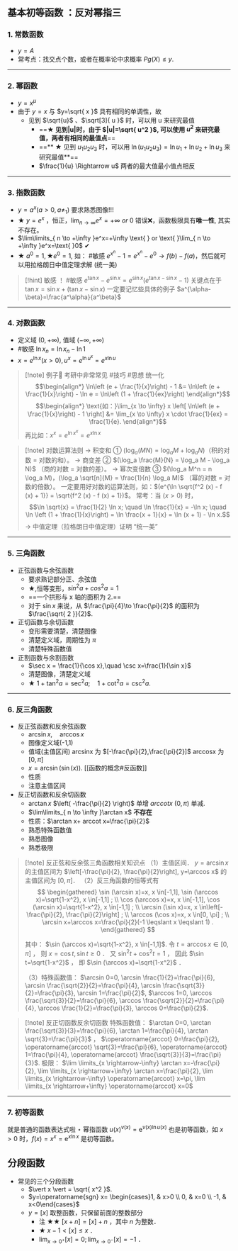 ## 基本初等函数 ：反对幂指三

### 1. 常数函数
-  $y=A$ 
- 常考点：找交点个数，或者在概率论中求概率 $P{g(X)\leq y}$.
---
### 2. 幂函数
-  $y=x^\mu$
- 由于 $y=x$ 与 $y=\sqrt{ x }$ 具有相同的单调性，故
	- 见到 $\sqrt{u}$  、$\sqrt[3]{ u }$ 时，可以用 u 来研究最值
		- ==**$\bigstar$ 见到|u|时，由于 $|u|=\sqrt{ u^2 }$, 可以使用 $u^2$ 来研究最值，两者有相同的最值点**==
		- ==** $\bigstar$ 见到 $u_{1}u_{2}u_{3}$ 时，可以用 $\ln(u_{1}u_{2}u_{3})=\ln u_{1}+\ln u_{2}+\ln u_{3}$ 来研究最值**==
		-  $\frac{1}{u} \Rightarrow u$ 两者的最大值最小值点相反
---
### 3. 指数函数
-  $y=a^x(a>0,a\neq_{1})$ 要求熟悉图像!!!
-  $\bigstar$ $y=e^x$ ，恒正，$\lim_{ n \to \infty }e^x=+\infty \text{ } or \text{ }0$ 错误❌，函数极限具有**唯一性**, 其实不存在。
-  $\lim\limits_{ n \to +\infty }e^x=+\infty \text{ } or \text{ }\lim_{ n \to +\infty }e^x=\text{ }0$ ✔
-  $\bigstar$ $a^0=1,\bigstar e^0=1$, 如： #敏感 $e^{x^n}-1=e^{x^n}-e^0\rightarrow f(b)-f(a)$，然后就可以用拉格朗日中值定理求解 (统一美)

> [!hint] 敏感 ！
> #敏感 $e^{\tan x}-e^{\sin x}=e^{\sin x}\bigl(e^{\tan x-\sin x}-1\bigr)$
> 关键点在于 $\tan x=\sin x+(\tan x-\sin x)$
> 一定要记忆些具体的例子
> $a^{\alpha-\beta}=\frac{a^\alpha}{a^\beta}$

---
### 4. 对数函数
- 定义域 $(0,+\infty)$, 值域 $(-\infty,+\infty)$
- #敏感 $\ln x_{n}=\ln x_{n}-\ln{1}$
- $x=e^{\ln x}(x>0),u^x=e^{\ln u^x}=e^{x\ln u}$

> [!note] 例子🌰
> 考研中非常常见
> #技巧 #思想 统一化
> $$\begin{align*} \ln\left (e + \frac{1}{x}\right) - 1 &= \ln\left (e + \frac{1}{x}\right) - \ln e = \ln\left (1 + \frac{1}{ex}\right) \end{align*}$$
> $$\begin{align*} \text{如：}\lim_{x \to \infty} x \left[ \ln\left (e + \frac{1}{x}\right) - 1 \right] &= \lim_{x \to \infty} x \cdot \frac{1}{ex} = \frac{1}{e}. \end{align*}$$
> 再比如：$x^x=e^{\ln x^x}=e^{x\ln x}$

> [!note] 对数运算法则
→ 积变和
① $(\log_a (MN) = \log_a M + \log_a N)$（积的对数 = 对数的和）。
→ 商变差
 ② $(\log_a \frac{M}{N} = \log_a M - \log_a N)$ （商的对数 = 对数的差）。
→ 幂次变倍数
 ③ $(\log_a M^n = n \log_a M)，(\log_a \sqrt[n]{M} = \frac{1}{n} \log_a M)$ （幂的对数 = 对数的倍数）。
一定要用好对数的运算法则，如：$(e^{\ln \sqrt{f^2 (x) - f (x) + 1}} = \sqrt{f^2 (x) - f (x) + 1})$。
常考：当 $(x > 0)$ 时，
$$\ln \sqrt{x} = \frac{1}{2} \ln x; \quad \ln \frac{1}{x} = -\ln x; \quad \ln \left (1 + \frac{1}{x}\right) = \ln \frac{x + 1}{x} = \ln (x + 1) - \ln x.$$
→ 中值定理（拉格朗日中值定理）证明 “统一美”

---
### 5. 三角函数
- 正弦函数与余弦函数
	- 要求熟记部分正、余弦值
	- $\bigstar$,恒等变形，$sin^2a+cos^2a=1$
	- ==一个拱形与 x 轴的面积为 2.==
	- 对于 $\sin x$ 来说，从 $\frac{\pi}{4}\to \frac{\pi}{2}$ 的面积为 $\frac{\sqrt{ 2 }}{2}$. 
- 正切函数与余切函数
	- 变形需要清楚，清楚图像
	- 清楚定义域，周期性为 $\pi$
	- 清楚特殊函数值
- 正割函数与余割函数
	- $\sec x = \frac{1}{\cos x},\quad \csc x=\frac{1}{\sin x}$
	- 清楚图像，清楚定义域
	- $\bigstar$ $1+\tan^2a=\sec^2a;\quad 1+\cot^2a=\csc^2a$.
---
### 6. 反三角函数
- 反正弦函数和反余弦函数
	- $\arcsin x, \quad \arccos x$
	- 图像定义域(-1,1) 
	- 值域(主值区间) arcsinx 为 $[-\frac{\pi}{2},\frac{\pi}{2}]$ arccosx 为 $[0, \pi]$
	- $x=\arcsin(\sin (x))$. [[函数的概念#反函数]]
	- 性质
	- 注意主值区间
- 反正切函数和反余切函数
	- $\arctan x$ $\left( -\frac{\pi}{2} \right)$ 单增 $arccot x$ $(0,\pi)$  单减.
	- $\lim\limits_{ n \to \infty }\arctan x$ **不存在**
	- 性质：$\arctan x+ arccot x=\frac{\pi}{2}$
	- 熟悉特殊函数值
	- 熟悉图像
	- 熟悉极限
 
> [!note] 反正弦和反余弦三角函数相关知识点
（1）主值区间．
$y=\arcsin x$ 的主值区间为 $\left[-\frac{\pi}{2}, \frac{\pi}{2}\right], y=\arccos x$ 的主值区间为 $[0, \pi]$．
（2）反三角函数的恒等式有
> $$
\begin{gathered}
\sin (\arcsin x)=x, x \in[-1,1], \sin (\arccos x)=\sqrt{1-x^2}, x \in[-1,1] ; \\
\cos (\arccos x)=x, x \in[-1,1], \cos (\arcsin x)=\sqrt{1-x^2}, x \in[-1,1] ; \\
\arcsin (\sin x)=x, x \in\left[-\frac{\pi}{2}, \frac{\pi}{2}\right] ; \\
\arccos (\cos x)=x, x \in[0, \pi] ; \\
\arcsin x+\arccos x=\frac{\pi}{2}(-1 \leqslant x \leqslant 1) .
\end{gathered}
> $$
> 
> 其中： $\sin (\arccos x)=\sqrt{1-x^2}, x \in[-1,1]$.
> 令 $t=\arccos x \in[0, \pi]$ ，
> 则 $x=\cos t, \sin t \geqslant 0$ ．
> 又 $\sin ^2 t+\cos ^2 t=1$ ，
> 因此 $\sin t=\sqrt{1-x^2}$ ，
> 即 $\sin (\arccos x)=\sqrt{1-x^2}$ ．
> 
> （3）特殊函数值：
> $\arcsin 0=0, \arcsin \frac{1}{2}=\frac{\pi}{6}, \arcsin \frac{\sqrt{2}}{2}=\frac{\pi}{4}, \arcsin \frac{\sqrt{3}}{2}=\frac{\pi}{3}, \arcsin 1=\frac{\pi}{2}$,
> $\arccos 1=0, \arccos \frac{\sqrt{3}}{2}=\frac{\pi}{6}, \arccos \frac{\sqrt{2}}{2}=\frac{\pi}{4}, \arccos \frac{1}{2}=\frac{\pi}{3}, \arccos 0=\frac{\pi}{2}$.

> [!note] 反正切函数反余切函数
> 特殊函数值： $\arctan 0=0, \arctan \frac{\sqrt{3}}{3}=\frac{\pi}{6}, \arctan 1=\frac{\pi}{4}, \arctan \sqrt{3}=\frac{\pi}{3}$ ， $\operatorname{arccot} 0=\frac{\pi}{2}, \operatorname{arccot} \sqrt{3}=\frac{\pi}{6}, \operatorname{arccot} 1=\frac{\pi}{4}, \operatorname{arccot} \frac{\sqrt{3}}{3}=\frac{\pi}{3}$.
> 极限： $\lim \limits_{x \rightarrow-\infty} \arctan x=-\frac{\pi}{2}, \lim \limits_{x \rightarrow+\infty} \arctan x=\frac{\pi}{2}, \lim \limits_{x \rightarrow-\infty} \operatorname{arccot} x=\pi, \lim \limits_{x \rightarrow+\infty} \operatorname{arccot} x=0$

---
### 7. 初等函数
就是普通的函数表达式啦
$\star$ 幂指函数 $u(x)^{v(x)}=\mathrm{e}^{v(x) \ln u(x)}$ 也是初等函数，如 $x>0$ 时，$f(x)=x^x=\mathrm{e}^{x \ln x}$ 是初等函数。

## 分段函数
- 常见的三个分段函数
	-  $\vert x \vert = \sqrt{ x^2 }$.
	- $y=\operatorname{sgn} x= \begin{cases}1, & x>0 \\ 0, & x=0 \\ -1, & x<0\end{cases}$
	- $y=[x]$ 取整函数，只保留前面的整数部分
		- 注 $\bigstar \bigstar$ $[x+n]=[x]+n$ ，其中 $n$ 为整数．
		- $\bigstar$ $x-1<[x] \leqslant x$ ．
		- $\lim _{x \rightarrow 0^{+}}[x]=0 ; \lim _{x \rightarrow 0^{-}}[x]=-1$ ．
